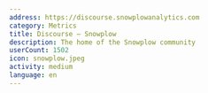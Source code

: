```yaml
---
address: https://discourse.snowplowanalytics.com
category: Metrics
title: Discourse – Snowplow
description: The home of the Snowplow community
userCount: 1502
icon: snowplow.jpeg
activity: medium
language: en
---
```

